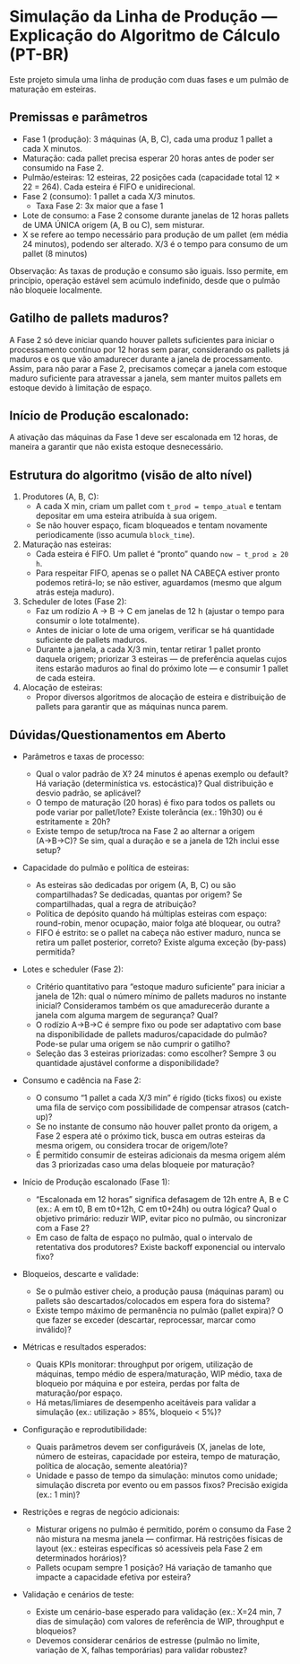# Simulação da Linha de Produção — Explicação do Algoritmo de Cálculo (PT-BR)

Este projeto simula uma linha de produção com duas fases e um pulmão de maturação em esteiras.

## Premissas e parâmetros
- Fase 1 (produção): 3 máquinas (A, B, C), cada uma produz 1 pallet a cada X minutos.
- Maturação: cada pallet precisa esperar 20 horas antes de poder ser consumido na Fase 2.
- Pulmão/esteiras: 12 esteiras, 22 posições cada (capacidade total 12 × 22 = 264). Cada esteira é FIFO e unidirecional.
- Fase 2 (consumo): 1 pallet a cada X/3 minutos.
  - Taxa Fase 2: 3x maior que a fase 1
- Lote de consumo: a Fase 2 consome durante janelas de 12 horas pallets de UMA ÚNICA origem (A, B ou C), sem misturar.
- X se refere ao tempo necessário para produção de um pallet (em média 24 minutos), podendo ser alterado. X/3 é o tempo para consumo de um pallet (8 minutos)

Observação: As taxas de produção e consumo são iguais. Isso permite, em princípio, operação estável sem acúmulo indefinido, desde que o pulmão não bloqueie localmente.

## Gatilho de pallets maduros?
A Fase 2 só deve iniciar quando houver pallets suficientes para iniciar o processamento contínuo por 12 horas sem parar, considerando os pallets já maduros e os que vão amadurecer durante a janela de processamento.
 Assim, para não parar a Fase 2, precisamos começar a janela com estoque maduro suficiente para atravessar a janela, sem manter muitos pallets em estoque devido à limitação de espaço.

## Início de Produção escalonado:
A ativação das máquinas da Fase 1 deve ser escalonada em 12 horas, de maneira a garantir que não exista estoque desnecessário.

## Estrutura do algoritmo (visão de alto nível)
1. Produtores (A, B, C):
   - A cada X min, criam um pallet com `t_prod = tempo_atual` e tentam depositar em uma esteira atribuída à sua origem.
   - Se não houver espaço, ficam bloqueados e tentam novamente periodicamente (isso acumula `block_time`).
2. Maturação nas esteiras:
   - Cada esteira é FIFO. Um pallet é “pronto” quando `now − t_prod ≥ 20 h`.
   - Para respeitar FIFO, apenas se o pallet NA CABEÇA estiver pronto podemos retirá-lo; se não estiver, aguardamos (mesmo que algum atrás esteja maduro).
3. Scheduler de lotes (Fase 2):
   - Faz um rodízio A → B → C em janelas de 12 h (ajustar o tempo para consumir o lote totalmente).
   - Antes de iniciar o lote de uma origem, verificar se há quantidade suficiente de pallets maduros.
   - Durante a janela, a cada X/3 min, tentar retirar 1 pallet pronto daquela origem; priorizar 3 esteiras — de preferência aquelas cujos itens estarão maduros ao final do próximo lote — e consumir 1 pallet de cada esteira.
4. Alocação de esteiras:
   - Propor diversos algoritmos de alocação de esteira e distribuição de pallets para garantir que as máquinas nunca parem.


## Dúvidas/Questionamentos em Aberto

- Parâmetros e taxas de processo:
  - Qual o valor padrão de X? 24 minutos é apenas exemplo ou default? Há variação (determinística vs. estocástica)? Qual distribuição e desvio padrão, se aplicável?
  - O tempo de maturação (20 horas) é fixo para todos os pallets ou pode variar por pallet/lote? Existe tolerância (ex.: 19h30) ou é estritamente ≥ 20h?
  - Existe tempo de setup/troca na Fase 2 ao alternar a origem (A→B→C)? Se sim, qual a duração e se a janela de 12h inclui esse setup?

- Capacidade do pulmão e política de esteiras:
  - As esteiras são dedicadas por origem (A, B, C) ou são compartilhadas? Se dedicadas, quantas por origem? Se compartilhadas, qual a regra de atribuição?
  - Política de depósito quando há múltiplas esteiras com espaço: round-robin, menor ocupação, maior folga até bloquear, ou outra?
  - FIFO é estrito: se o pallet na cabeça não estiver maduro, nunca se retira um pallet posterior, correto? Existe alguma exceção (by-pass) permitida?

- Lotes e scheduler (Fase 2):
  - Critério quantitativo para “estoque maduro suficiente” para iniciar a janela de 12h: qual o número mínimo de pallets maduros no instante inicial? Consideramos também os que amadurecerão durante a janela com alguma margem de segurança? Qual?
  - O rodízio A→B→C é sempre fixo ou pode ser adaptativo com base na disponibilidade de pallets maduros/capacidade do pulmão? Pode-se pular uma origem se não cumprir o gatilho?
  - Seleção das 3 esteiras priorizadas: como escolher? Sempre 3 ou quantidade ajustável conforme a disponibilidade?

- Consumo e cadência na Fase 2:
  - O consumo “1 pallet a cada X/3 min” é rígido (ticks fixos) ou existe uma fila de serviço com possibilidade de compensar atrasos (catch-up)?
  - Se no instante de consumo não houver pallet pronto da origem, a Fase 2 espera até o próximo tick, busca em outras esteiras da mesma origem, ou considera trocar de origem/lote?
  - É permitido consumir de esteiras adicionais da mesma origem além das 3 priorizadas caso uma delas bloqueie por maturação?

- Início de Produção escalonado (Fase 1):
  - “Escalonada em 12 horas” significa defasagem de 12h entre A, B e C (ex.: A em t0, B em t0+12h, C em t0+24h) ou outra lógica? Qual o objetivo primário: reduzir WIP, evitar pico no pulmão, ou sincronizar com a Fase 2?
  - Em caso de falta de espaço no pulmão, qual o intervalo de retentativa dos produtores? Existe backoff exponencial ou intervalo fixo?

- Bloqueios, descarte e validade:
  - Se o pulmão estiver cheio, a produção pausa (máquinas param) ou pallets são descartados/colocados em espera fora do sistema?
  - Existe tempo máximo de permanência no pulmão (pallet expira)? O que fazer se exceder (descartar, reprocessar, marcar como inválido)?

- Métricas e resultados esperados:
  - Quais KPIs monitorar: throughput por origem, utilização de máquinas, tempo médio de espera/maturação, WIP médio, taxa de bloqueio por máquina e por esteira, perdas por falta de maturação/por espaço.
  - Há metas/limiares de desempenho aceitáveis para validar a simulação (ex.: utilização > 85%, bloqueio < 5%)?

- Configuração e reprodutibilidade:
  - Quais parâmetros devem ser configuráveis (X, janelas de lote, número de esteiras, capacidade por esteira, tempo de maturação, política de alocação, semente aleatória)?
  - Unidade e passo de tempo da simulação: minutos como unidade; simulação discreta por evento ou em passos fixos? Precisão exigida (ex.: 1 min)?

- Restrições e regras de negócio adicionais:
  - Misturar origens no pulmão é permitido, porém o consumo da Fase 2 não mistura na mesma janela — confirmar. Há restrições físicas de layout (ex.: esteiras específicas só acessíveis pela Fase 2 em determinados horários)?
  - Pallets ocupam sempre 1 posição? Há variação de tamanho que impacte a capacidade efetiva por esteira?

- Validação e cenários de teste:
  - Existe um cenário-base esperado para validação (ex.: X=24 min, 7 dias de simulação) com valores de referência de WIP, throughput e bloqueios?
  - Devemos considerar cenários de estresse (pulmão no limite, variação de X, falhas temporárias) para validar robustez?
